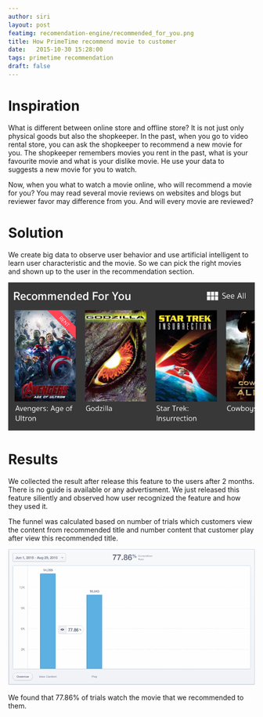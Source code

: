 ```yaml
---
author: siri
layout: post
featimg: recomendation-engine/recommended_for_you.png
title: How PrimeTime recommend movie to customer
date:   2015-10-30 15:28:00
tags: primetime recommendation
draft: false
---
```


Inspiration
===========
What is different between online store and offline store? It is not just only physical goods but also the shopkeeper. In the past, when you go to video rental store, you can ask the shopkeeper to recommend a new movie for you. The shopkeeper remembers  movies you rent in the past, what is your favourite movie and what is your dislike movie. He use your data to suggests a new movie for you to watch.

Now, when you what to watch a movie online, who will recommend a movie for you? You may read several movie reviews on websites and blogs but reviewer favor may difference from you. And will every movie are reviewed?

Solution
========
We create big data to observe user behavior and use artificial intelligent to learn user characteristic and the movie. So we can pick the right movies and shown up to the user in the recommendation section.

![Recomenation for you](/img/recomendation-engine/recommended_for_you.png)

Results
=======
We collected the result after release this feature to the users after 2 months. There is no guide is available or any advertisment. We just released this feature siliently and observed how user recognized the feature and how they used it.

The funnel was calculated based on number of trials which customers view the content from recommended title and number content that customer play after view this recommended title.

![Recomenation for you](/img/recomendation-engine/recomendation_results.png)

We found that 77.86% of trials watch the movie that we recommended to them. 

